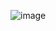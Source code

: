 ![image](https://github.com/DanteDeFlorencia77/h/assets/4090490/83808d90-cfa0-4f76-a988-0343b7ab438e)
